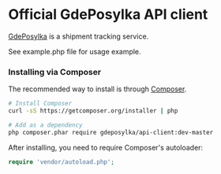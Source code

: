 Official GdePosylka API client
================================================

[GdePosylka](http://gdeposylka.ru/ "gdeposylka.ru") is a shipment tracking service.

See example.php file for usage example.

### Installing via Composer

The recommended way to install is through [Composer](http://getcomposer.org).

```bash
# Install Composer
curl -sS https://getcomposer.org/installer | php

# Add as a dependency
php composer.phar require gdeposylka/api-client:dev-master
```

After installing, you need to require Composer's autoloader:

```php
require 'vendor/autoload.php';
```
